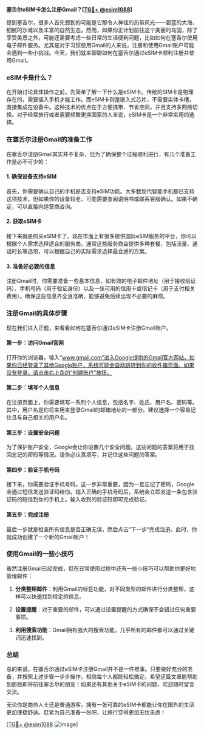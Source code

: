 **塞舌尔eSIM卡怎么注册Gmail？[[TG💪+ @esim1088](https://t.me/s/esim1088)]**

提到塞舌尔，很多人首先想到的可能是它那令人神往的热带风光——碧蓝的大海、细腻的沙滩以及丰富的自然生态。然而，如果你正计划前往这个美丽的岛国，除了享受美景之外，可能还需要考虑一些日常的生活便利问题，比如如何在塞舌尔使用电子邮件服务。尤其是对于习惯使用Gmail的人来说，注册和使用Gmail账户可能会遇到一些小挑战。今天，我们就来聊聊如何在塞舌尔通过eSIM卡顺利注册并使用Gmail。

### eSIM卡是什么？

在开始讨论具体操作之前，先简单了解一下什么是eSIM卡。传统的SIM卡是物理存在的，需要插入手机才能工作。而eSIM卡则是嵌入式芯片，不需要实体卡槽，直接集成在设备中。这种技术的优点在于方便携带、节省空间，并且支持多网络切换。对于经常旅行或者需要频繁更换国家的人来说，eSIM卡是一个非常实用的选择。

### 在塞舌尔注册Gmail的准备工作

在塞舌尔注册Gmail其实并不复杂，但为了确保整个过程顺利进行，有几个准备工作是必不可少的：

#### 1. 确保设备支持eSIM
首先，你需要确认自己的手机是否支持eSIM功能。大多数现代智能手机都已支持这项技术，但如果你的设备较老，可能需要查阅说明书或联系客服确认。如果不确定，可以直接向运营商咨询。

#### 2. 获取eSIM卡
接下来就是购买eSIM卡了。现在市面上有很多提供国际eSIM服务的平台，你可以根据个人需求选择适合的服务商。通常这些服务商会提供多种套餐，包括流量、通话时长等选项，可以根据自己的实际需求选择最合适的方案。

#### 3. 准备好必要的信息
注册Gmail时，你需要准备一些基本信息，如有效的电子邮件地址（用于接收验证码）、手机号码（用于验证身份）以及一张可用的信用卡或借记卡（用于支付相关费用）。确保这些信息齐全且准确，能够避免后续出现不必要的麻烦。

### 注册Gmail的具体步骤

现在我们进入正题，来看看如何在塞舌尔通过eSIM卡注册Gmail账户。

#### 第一步：访问Gmail官网
打开你的浏览器，输入“www.gmail.com”进入Google提供的Gmail官方网站。如果你已经登录了其他Google账户，系统可能会自动跳转到你的收件箱页面。如果没有登录，请点击右上角的“创建账户”按钮。

#### 第二步：填写个人信息
在注册页面上，你需要填写一系列个人信息，包括名字、姓氏、用户名、密码等。其中，用户名是你将来用来登录Gmail的邮箱地址的一部分。建议选择一个容易记住且与自己相关的用户名。

#### 第三步：设置安全问题
为了保护账户安全，Google会让你设置几个安全问题。这些问题的答案将用于找回忘记的密码等情况。请务必认真填写，并记住这些问题的答案。

#### 第四步：验证手机号码
接下来，你需要验证手机号码。这一步非常重要，因为一旦忘记了密码，Google会通过短信发送验证码给你。输入正确的手机号码后，系统会立即发送一条包含验证码的短信到你的手机上。输入收到的验证码即可完成验证。

#### 第五步：完成注册
最后一步就是检查所有信息是否正确无误，然后点击“下一步”完成注册。此时，你就成功创建了一个新的Gmail账户！

### 使用Gmail的一些小技巧

虽然注册Gmail已经完成，但在日常使用过程中还有一些小技巧可以帮助你更好地管理邮件：

1. **分类整理邮件**：利用Gmail的标签功能，对不同类型的邮件进行分类整理，这样可以快速找到特定的信息。
   
2. **设置提醒**：对于重要的邮件，可以通过设置提醒的方式确保不会错过任何重要事项。

3. **利用搜索功能**：Gmail拥有强大的搜索功能，几乎所有的邮件都可以通过关键词迅速找到。

### 总结

总的来说，在塞舌尔通过eSIM卡注册Gmail并不是一件难事。只要做好充分的准备，并按照上述步骤一步步操作，相信每个人都能轻松搞定。希望这篇文章能帮助到那些即将前往塞舌尔的朋友！如果还有其他关于eSIM卡的问题，欢迎随时留言交流。

无论你是商务人士还是普通游客，拥有一张可靠的eSIM卡都能让你在国外的生活更加便捷舒适。赶紧为自己准备一张吧，让旅行变得更加无忧无虑！

[[TG💪+ @esim1088](https://t.me/s/esim1088) ![Image](https://i.postimg.cc/4NQfJmqS/Snipaste-2025-05-13-00-14-12.png)]